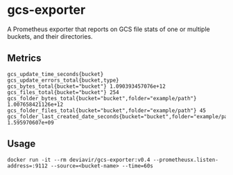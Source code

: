 # gcs-exporter

A Prometheus exporter that reports on GCS file stats of one or multiple buckets, and their directories.

## Metrics

```
gcs_update_time_seconds{bucket}
gcs_update_errors_total{bucket,type}
gcs_bytes_total{bucket="bucket"} 1.090393457076e+12
gcs_files_total{bucket="bucket"} 254
gcs_folder_bytes_total{bucket="bucket",folder="example/path"} 1.007658421126e+12
gcs_folder_files_total{bucket="bucket",folder="example/path"} 45
gcs_folder_last_created_date_seconds{bucket="bucket",folder="example/path"} 1.595970607e+09
```

## Usage

```
docker run -it --rm deviavir/gcs-exporter:v0.4 --prometheusx.listen-address=:9112 --source=<bucket-name> --time=60s
```
